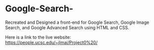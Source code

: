 # Google-Search-
Recreated and Designed a front-end for Google Search, Google Image Search, and Google Advanced Search using HTML and CSS. 

Here is a link to the live website: https://people.ucsc.edu/~jlmai/Project0%20/
